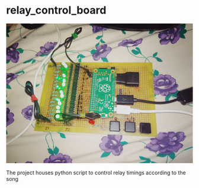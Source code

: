 # relay_control_board

![alt text](circuit.png "Description goes here")

The project houses python script to control relay timings according to the song
